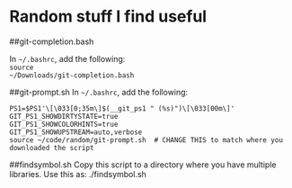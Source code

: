# Random stuff I find useful

##git-completion.bash

In <code>~/.bashrc</code>, add the following: <br>
<code>source ~/Downloads/git-completion.bash</code>

##git-prompt.sh
In <code>~/.bashrc</code>, add the following: <br>
```
PS1=$PS1'\[\033[0;35m\]$(__git_ps1 " (%s)")\[\033[00m\]'
GIT_PS1_SHOWDIRTYSTATE=true
GIT_PS1_SHOWCOLORHINTS=true
GIT_PS1_SHOWUPSTREAM=auto,verbose
source ~/code/random/git-prompt.sh  # CHANGE THIS to match where you downloaded the script
```
##findsymbol.sh
Copy this script to a directory where you have multiple libraries. Use this as:
./findsymbol.sh <SYMBOL>


